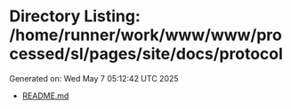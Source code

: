 # Directory Listing: /home/runner/work/www/www/processed/sl/pages/site/docs/protocol
Generated on: Wed May  7 05:12:42 UTC 2025

- [README.md](README.md)

